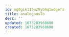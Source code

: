 ```yaml
---
id: mg0gik115wz9ybhq1wdgefs
title: analogousTo
desc: ''
updated: 1673283960600
created: 1673283960600
---
```

